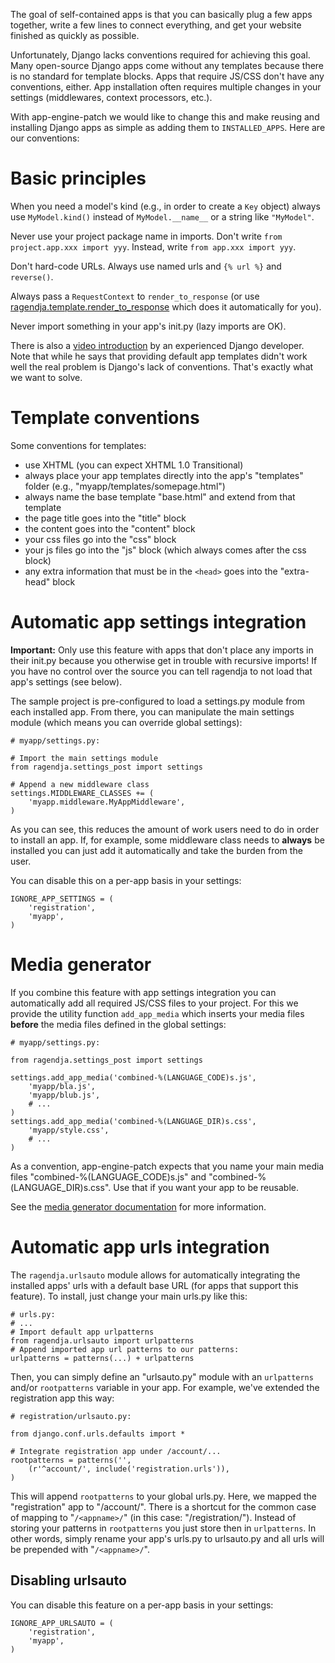 The goal of self-contained apps is that you can basically plug a few apps together, write a few lines to connect everything, and get your website finished as quickly as possible.

Unfortunately, Django lacks conventions required for achieving this goal. Many open-source Django apps come without any templates because there is no standard for template blocks. Apps that require JS/CSS don't have any conventions, either. App installation often requires multiple changes in your settings (middlewares, context processors, etc.).

With app-engine-patch we would like to change this and make reusing and installing Django apps as simple as adding them to `INSTALLED_APPS`. Here are our conventions:

# Basic principles #

When you need a model's kind (e.g., in order to create a `Key` object) always use `MyModel.kind()` instead of `MyModel.__name__` or a string like `"MyModel"`.

Never use your project package name in imports. Don't write `from project.app.xxx import yyy`. Instead, write `from app.xxx import yyy`.

Don't hard-code URLs. Always use named urls and `{% url %}` and `reverse()`.

Always pass a `RequestContext` to `render_to_response` (or use [ragendja.template.render\_to\_response](RagendjaTemplate.md) which does it automatically for you).

Never import something in your app's init.py (lazy imports are OK).

There is also a [video introduction](http://www.youtube.com/watch?v=A-S0tqpPga4&feature=channel_page) by an experienced Django developer. Note that while he says that providing default app templates didn't work well the real problem is Django's lack of conventions. That's exactly what we want to solve.

# Template conventions #

Some conventions for templates:

  * use XHTML (you can expect XHTML 1.0 Transitional)
  * always place your app templates directly into the app's "templates" folder (e.g., "myapp/templates/somepage.html")
  * always name the base template "base.html" and extend from that template
  * the page title goes into the "title" block
  * the content goes into the "content" block
  * your css files go into the "css" block
  * your js files go into the "js" block (which always comes after the css block)
  * any extra information that must be in the `<head>` goes into the "extra-head" block

# Automatic app settings integration #

**Important:** Only use this feature with apps that don't place any imports in their init.py because you otherwise get in trouble with recursive imports! If you have no control over the source you can tell ragendja to not load that app's settings (see below).

The sample project is pre-configured to load a settings.py module from each installed app. From there, you can manipulate the main settings module (which means you can override global settings):

```
# myapp/settings.py:

# Import the main settings module
from ragendja.settings_post import settings

# Append a new middleware class
settings.MIDDLEWARE_CLASSES += (
    'myapp.middleware.MyAppMiddleware',
)
```

As you can see, this reduces the amount of work users need to do in order to install an app. If, for example, some middleware class needs to **always** be installed you can just add it automatically and take the burden from the user.

You can disable this on a per-app basis in your settings:
```
IGNORE_APP_SETTINGS = (
    'registration',
    'myapp',
)
```

# Media generator #

If you combine this feature with app settings integration you can automatically add all required JS/CSS files to your project. For this we provide the utility function `add_app_media` which inserts your media files **before** the media files defined in the global settings:

```
# myapp/settings.py:

from ragendja.settings_post import settings

settings.add_app_media('combined-%(LANGUAGE_CODE)s.js',
    'myapp/bla.js',
    'myapp/blub.js',
    # ...
)
settings.add_app_media('combined-%(LANGUAGE_DIR)s.css',
    'myapp/style.css',
    # ...
)
```

As a convention, app-engine-patch expects that you name your main media files "combined-%(LANGUAGE\_CODE)s.js" and "combined-%(LANGUAGE\_DIR)s.css". Use that if you want your app to be reusable.

See the [media generator documentation](MediaGenerator.md) for more information.

# Automatic app urls integration #

The `ragendja.urlsauto` module allows for automatically integrating the installed apps' urls with a default base URL (for apps that support this feature). To install, just change your main urls.py like this:

```
# urls.py:
# ...
# Import default app urlpatterns
from ragendja.urlsauto import urlpatterns
# Append imported app url patterns to our patterns:
urlpatterns = patterns(...) + urlpatterns
```

Then, you can simply define an "urlsauto.py" module with an `urlpatterns` and/or `rootpatterns` variable in your app. For example, we've extended the registration app this way:

```
# registration/urlsauto.py:

from django.conf.urls.defaults import *

# Integrate registration app under /account/...
rootpatterns = patterns('',
    (r'^account/', include('registration.urls')),
)
```

This will append `rootpatterns` to your global urls.py. Here, we mapped the "registration" app to "/account/". There is a shortcut for the common case of mapping to "`/<appname>/`" (in this case: "/registration/"). Instead of storing your patterns in `rootpatterns` you just store then in `urlpatterns`. In other words, simply rename your app's urls.py to urlsauto.py and all urls will be prepended with "`/<appname>/`".

## Disabling urlsauto ##

You can disable this feature on a per-app basis in your settings:
```
IGNORE_APP_URLSAUTO = (
    'registration',
    'myapp',
)
```
